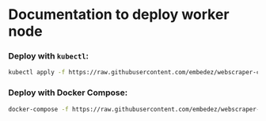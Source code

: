 # Documentation to deploy worker node

### Deploy with `kubectl`:
```bash
kubectl apply -f https://raw.githubusercontent.com/embedez/webscraper-config/main/kubectl-deploy.yml
```

### Deploy with Docker Compose:
```bash
docker-compose -f https://raw.githubusercontent.com/embedez/webscraper-config/main/docker-compose.yml up -d
```
